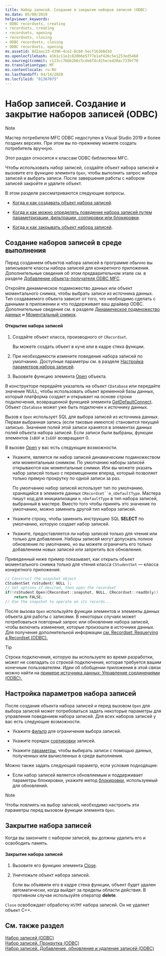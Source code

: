```yaml
---
title: Набор записей. Создание и закрытие наборов записей (ODBC)
ms.date: 05/09/2019
helpviewer_keywords:
- ODBC recordsets, creating
- recordsets, creating
- recordsets, opening
- recordsets, closing
- ODBC recordsets, closing
- ODBC recordsets, opening
ms.assetid: 8d2aac23-4396-4ce2-8c60-5ecf1b360d3d
ms.openlocfilehash: 41b1c11e2c820b6e5777e1af426c5e1253ed5468
ms.sourcegitcommit: c123cc76bb2b6c5cde6f4c425ece420ac733bf70
ms.translationtype: MT
ms.contentlocale: ru-RU
ms.lasthandoff: 04/14/2020
ms.locfileid: "81367075"
---
```

# <a name="recordset-creating-and-closing-recordsets-odbc"></a>Набор записей. Создание и закрытие наборов записей (ODBC)

> [!NOTE]
> Мастер потребителя MFC ODBC недоступен в Visual Studio 2019 и более поздних версиях. При этом вы по-прежнему можете создать потребитель вручную.

Этот раздел относится к классам ODBC библиотеки MFC.

Чтобы использовать набор записей, создайте объект набора записей и вызовите его функцию элемента `Open`, чтобы выполнить запрос набора записей и выбрать записи. После завершения работы с набором записей закройте и удалите объект.

В этом разделе рассматриваются следующие вопросы.

- [Когда и как создавать объект набора записей](#_core_creating_recordsets_at_run_time).

- [Когда и как можно определять поведение набора записей путем параметризации, фильтрации, сортировки или блокировки](#_core_setting_recordset_options).

- [Когда и как закрывать объект набора записей](#_core_closing_a_recordset).

## <a name="creating-recordsets-at-run-time"></a><a name="_core_creating_recordsets_at_run_time"></a> Создание наборов записей в среде выполнения

Перед созданием объектов набора записей в программе обычно вы записываете классы набора записей для конкретного приложения. Дополнительные сведения об этом предварительном этапе см. в разделе [Добавление объекта-получателя ODBC MFC](../../mfc/reference/adding-an-mfc-odbc-consumer.md).

Откройте динамическое подмножество данных или объект моментального снимка, чтобы выбрать записи из источника данных. Тип создаваемого объекта зависит от того, что необходимо сделать с данными в приложении и что поддерживает ваш драйвер ODBC. Дополнительные сведения см. в разделе [Динамическое подмножество данных](../../data/odbc/dynaset.md) и [Моментальный снимок](../../data/odbc/snapshot.md).

#### <a name="to-open-a-recordset"></a>Открытие набора записей

1. Создайте объект класса, производного от `CRecordset`.

   Вы можете создать объект в куче или в кадре стека функции.

1. При необходимости измените поведение набора записей по умолчанию. Доступные параметры см. в разделе [Настройка параметров набора записей](#_core_setting_recordset_options).

1. Вызовите функцию элемента [Open](../../mfc/reference/crecordset-class.md#open) объекта.

В конструкторе передайте указатель на объект `CDatabase` или передайте значение NULL, чтобы использовать объект временной базы данных, который платформа создает и открывает на основе строки подключения, возвращенной функцией элемента [GetDefaultConnect](../../mfc/reference/crecordset-class.md#getdefaultconnect). Объект `CDatabase` может уже быть подключен к источнику данных.

Вызов к `Open` использует SQL для выбора записей из источника данных. Первая выбранная запись (если таковые имеются) становится текущей записью. Значения полей этой записи хранятся в элементах данных полей объекта набора записей. Если записи были выбраны, функции элементов `IsBOF` и `IsEOF` возвращают 0.

В вызове [Open](../../mfc/reference/crecordset-class.md#open) у вас есть следующие возможности.

- Укажите, является ли набор записей динамическим подмножеством или моментальным снимком. По умолчанию наборы записей открываются как моментальные снимки. Или вы можете указать набор записей только с перемещением вперед, который позволяет только прямую прокрутку по одной записи за раз.

   По умолчанию набор записей использует тип по умолчанию, хранящийся в элементе данных `CRecordset``m_nDefaultType`. Мастера пишут код для инициализации `m_nDefaultType` в тип набора записей, выбранный в мастере. Вместо того чтобы принять это значение по умолчанию, можно заменить другой тип набора записей.

- Укажите строку, чтобы заменить инструкцию SQL **SELECT** по умолчанию, которую создает набор записей.

- Укажите, предоставляется ли набор записей только для чтения или только для добавления. Наборы записей могут допускать полное обновление по умолчанию, но вы можете ограничить его только добавлением новых записей или запретить все обновления.

Приведенный ниже пример показывает, как открыть объект моментального снимка только для чтения класса `CStudentSet` — класса конкретного приложения:

```cpp
// Construct the snapshot object
CStudentSet rsStudent( NULL );
// Set options if desired, then open the recordset
if(!rsStudent.Open(CRecordset::snapshot, NULL, CRecordset::readOnly))
    return FALSE;
// Use the snapshot to operate on its records...
```

После вызова `Open` используйте функции элементов и элементы данных объекта для работы с записями. В некоторых случаях может потребоваться повторный запрос или обновление набора записей, чтобы включить изменения, которые произошли в источнике данных. Для получения дополнительной информации [см. Recordset: Requerying a Recordset (ODBC).](../../data/odbc/recordset-requerying-a-recordset-odbc.md)

> [!TIP]
> Строка подключения, которую вы используете во время разработки, может не совпадать со строкой подключения, которая требуется вашим конечным пользователям. Идеи об обобщении приложения в этой связи можно найти на [примере источника данных: Управление соединениями (ODBC).](../../data/odbc/data-source-managing-connections-odbc.md)

## <a name="setting-recordset-options"></a><a name="_core_setting_recordset_options"></a> Настройка параметров набора записей

После создания объекта набора записей и перед вызовом `Open` для выбора записей может потребоваться задать некоторые параметры для управления поведением набора записей. Для всех наборов записей у вас есть следующие возможности.

- Укажите [фильтр](../../data/odbc/recordset-filtering-records-odbc.md) для ограничения выбора записей.

- Укажите порядок [сортировки](../../data/odbc/recordset-sorting-records-odbc.md) записей.

- Укажите [параметры](../../data/odbc/recordset-parameterizing-a-recordset-odbc.md), чтобы выбирать записи с помощью данных, полученных или вычисленных в среде выполнения.

Можно также задать следующий параметр, если условия подходящие:

- Если набор записей является обновляемым и поддерживает параметры блокировки, укажите метод [блокировки](../../data/odbc/recordset-locking-records-odbc.md), используемый для обновлений.

> [!NOTE]
> Чтобы повлиять на выбор записей, необходимо настроить эти параметры перед вызовом функции элемента `Open`.

## <a name="closing-a-recordset"></a><a name="_core_closing_a_recordset"></a> Закрытие набора записей

Когда вы закончите с набором записей, вы должны удалить его и освободить память.

#### <a name="to-close-a-recordset"></a>Закрытие набора записей

1. Вызовите его функцию элемента [Close](../../mfc/reference/crecordset-class.md#close).

1. Уничтожьте объект набора записей.

   Если вы объявили его в кадре стека функции, объект будет удален автоматически, когда выйдет за пределы области действия. В противном случае используйте оператор **delete**.

`Close` освобождает обработку `HSTMT` набора записей. Он не удаляет объект C++.

## <a name="see-also"></a>См. также раздел

[Набор записей (ODBC)](../../data/odbc/recordset-odbc.md)<br/>
[Набор записей. Прокрутка (ODBC)](../../data/odbc/recordset-scrolling-odbc.md)<br/>
[Набор записей. Добавление, обновление и удаление записей (ODBC)](../../data/odbc/recordset-adding-updating-and-deleting-records-odbc.md)
